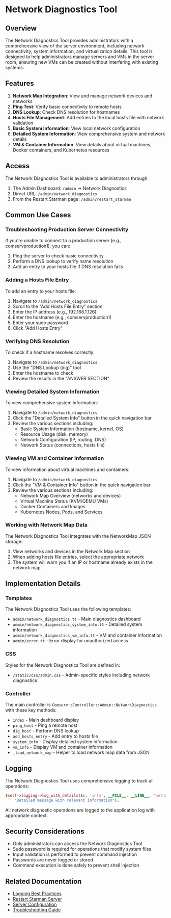 # Network Diagnostics Tool

## Overview

The Network Diagnostics Tool provides administrators with a comprehensive view of the server environment, including network connectivity, system information, and virtualization details. This tool is designed to help administrators manage servers and VMs in the server room, ensuring new VMs can be created without interfering with existing systems.

## Features

1. **Network Map Integration**: View and manage network devices and networks
2. **Ping Test**: Verify basic connectivity to remote hosts
3. **DNS Lookup**: Check DNS resolution for hostnames
4. **Hosts File Management**: Add entries to the local hosts file with network validation
5. **Basic System Information**: View local network configuration
6. **Detailed System Information**: View comprehensive system and network details
7. **VM & Container Information**: View details about virtual machines, Docker containers, and Kubernetes resources

## Access

The Network Diagnostics Tool is available to administrators through:

1. The Admin Dashboard: `/admin` → Network Diagnostics
2. Direct URL: `/admin/network_diagnostics`
3. From the Restart Starman page: `/admin/restart_starman`

## Common Use Cases

### Troubleshooting Production Server Connectivity

If you're unable to connect to a production server (e.g., comservproduction1), you can:

1. Ping the server to check basic connectivity
2. Perform a DNS lookup to verify name resolution
3. Add an entry to your hosts file if DNS resolution fails

### Adding a Hosts File Entry

To add an entry to your hosts file:

1. Navigate to `/admin/network_diagnostics`
2. Scroll to the "Add Hosts File Entry" section
3. Enter the IP address (e.g., 192.168.1.126)
4. Enter the hostname (e.g., comservproduction1)
5. Enter your sudo password
6. Click "Add Hosts Entry"

### Verifying DNS Resolution

To check if a hostname resolves correctly:

1. Navigate to `/admin/network_diagnostics`
2. Use the "DNS Lookup (dig)" tool
3. Enter the hostname to check
4. Review the results in the "ANSWER SECTION"

### Viewing Detailed System Information

To view comprehensive system information:

1. Navigate to `/admin/network_diagnostics`
2. Click the "Detailed System Info" button in the quick navigation bar
3. Review the various sections including:
   - Basic System Information (hostname, kernel, OS)
   - Resource Usage (disk, memory)
   - Network Configuration (IP, routing, DNS)
   - Network Status (connections, hosts file)

### Viewing VM and Container Information

To view information about virtual machines and containers:

1. Navigate to `/admin/network_diagnostics`
2. Click the "VM & Container Info" button in the quick navigation bar
3. Review the various sections including:
   - Network Map Overview (networks and devices)
   - Virtual Machine Status (KVM/QEMU VMs)
   - Docker Containers and Images
   - Kubernetes Nodes, Pods, and Services

### Working with Network Map Data

The Network Diagnostics Tool integrates with the NetworkMap JSON storage:

1. View networks and devices in the Network Map section
2. When adding hosts file entries, select the appropriate network
3. The system will warn you if an IP or hostname already exists in the network map

## Implementation Details

### Templates

The Network Diagnostics Tool uses the following templates:

- `admin/network_diagnostics.tt` - Main diagnostics dashboard
- `admin/network_diagnostics_system_info.tt` - Detailed system information
- `admin/network_diagnostics_vm_info.tt` - VM and container information
- `admin/error.tt` - Error display for unauthorized access

### CSS

Styles for the Network Diagnostics Tool are defined in:

- `/static/css/admin.css` - Admin-specific styles including network diagnostics

### Controller

The main controller is `Comserv::Controller::Admin::NetworkDiagnostics` with these key methods:

- `index` - Main dashboard display
- `ping_host` - Ping a remote host
- `dig_host` - Perform DNS lookup
- `add_hosts_entry` - Add entry to hosts file
- `system_info` - Display detailed system information
- `vm_info` - Display VM and container information
- `_load_network_map` - Helper to load network map data from JSON

## Logging

The Network Diagnostics Tool uses comprehensive logging to track all operations:

```perl
$self->logging->log_with_details($c, 'info', __FILE__, __LINE__, 'method_name',
    "Detailed message with relevant information");
```

All network diagnostic operations are logged to the application log with appropriate context.

## Security Considerations

- Only administrators can access the Network Diagnostics Tool
- Sudo password is required for operations that modify system files
- Input validation is performed to prevent command injection
- Passwords are never logged or stored
- Command execution is done safely to prevent shell injection

## Related Documentation

- [Logging Best Practices](/Documentation/logging_best_practices)
- [Restart Starman Server](/Documentation/restart_starman)
- [Server Configuration](/Documentation/server_configuration)
- [Troubleshooting Guide](/Documentation/troubleshooting_guide)